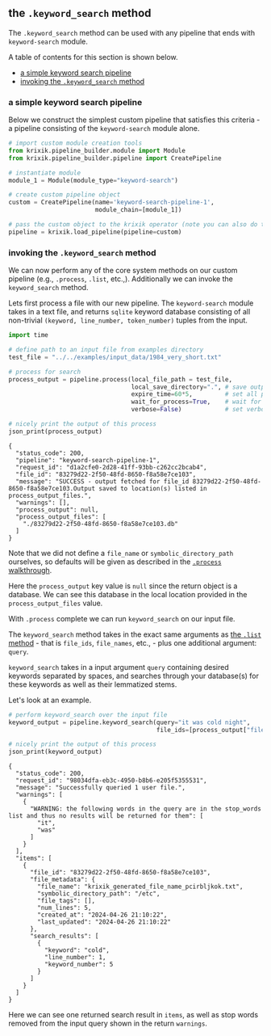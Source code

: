 ## the `.keyword_search` method

The `.keyword_search` method can be used with any pipeline that ends with `keyword-search` module.

A table of contents for this section is shown below.

- [a simple keyword search pipeline](#a-simple-keyword-search-pipeline)
- [invoking the `.keyword_search`  method](#invoking-the-keyword_search-method)

### a simple keyword search pipeline

Below we construct the simplest custom pipeline that satisfies this criteria - a pipeline consisting of the `keyword-search` module alone.


```python
# import custom module creation tools
from krixik.pipeline_builder.module import Module
from krixik.pipeline_builder.pipeline import CreatePipeline

# instantiate module
module_1 = Module(module_type="keyword-search")

# create custom pipeline object
custom = CreatePipeline(name='keyword-search-pipeline-1', 
                        module_chain=[module_1])

# pass the custom object to the krixik operator (note you can also do this by passing its config)
pipeline = krixik.load_pipeline(pipeline=custom)
```

### invoking the `.keyword_search`  method 

We can now perform any of the core system methods on our custom pipeline (e.g., `.process`, `.list`, etc.,).  Additionally we can invoke the `keyword_search` method.

Lets first process a file with our new pipeline.  The `keyword-search` module takes in a text file, and returns `sqlite` keyword database consisting of all non-trivial `(keyword, line_number, token_number)` tuples from the input.


```python
import time

# define path to an input file from examples directory
test_file = "../../examples/input_data/1984_very_short.txt"

# process for search
process_output = pipeline.process(local_file_path = test_file,
                                  local_save_directory=".", # save output in current directory
                                  expire_time=60*5,         # set all process data to expire in 5 minutes
                                  wait_for_process=True,    # wait for process to complete before regaining ide
                                  verbose=False)            # set verbosity to False

# nicely print the output of this process
json_print(process_output)
```

    {
      "status_code": 200,
      "pipeline": "keyword-search-pipeline-1",
      "request_id": "d1a2cfe0-2d28-41ff-93bb-c262cc2bcab4",
      "file_id": "83279d22-2f50-48fd-8650-f8a58e7ce103",
      "message": "SUCCESS - output fetched for file_id 83279d22-2f50-48fd-8650-f8a58e7ce103.Output saved to location(s) listed in process_output_files.",
      "warnings": [],
      "process_output": null,
      "process_output_files": [
        "./83279d22-2f50-48fd-8650-f8a58e7ce103.db"
      ]
    }


Note that we did not define a `file_name` or `symbolic_directory_path` ourselves, so defaults will be given as described in the [`.process` walkthrough](process.md).

Here the `process_output` key value is `null` since the return object is a database.  We can see this database in the local location provided in the `process_output_files` value.

With `.process` complete we can run `keyword_search` on our input file. 

The `keyword_search` method takes in the exact same arguments as [the `.list` method](list.md) - that is `file_ids`, `file_names`, etc., - plus one additional argument: `query`.  

`keyword_search` takes in a input argument `query` containing desired keywords separated by spaces, and searches through your database(s) for these keywords as well as their lemmatized stems.

Let's look at an example.


```python
# perform keyword_search over the input file
keyword_output = pipeline.keyword_search(query="it was cold night",
                                         file_ids=[process_output["file_id"]])

# nicely print the output of this process
json_print(keyword_output)
```

    {
      "status_code": 200,
      "request_id": "98034dfa-eb3c-4950-b8b6-e205f5355531",
      "message": "Successfully queried 1 user file.",
      "warnings": [
        {
          "WARNING: the following words in the query are in the stop_words list and thus no results will be returned for them": [
            "it",
            "was"
          ]
        }
      ],
      "items": [
        {
          "file_id": "83279d22-2f50-48fd-8650-f8a58e7ce103",
          "file_metadata": {
            "file_name": "krixik_generated_file_name_pcirbljkok.txt",
            "symbolic_directory_path": "/etc",
            "file_tags": [],
            "num_lines": 5,
            "created_at": "2024-04-26 21:10:22",
            "last_updated": "2024-04-26 21:10:22"
          },
          "search_results": [
            {
              "keyword": "cold",
              "line_number": 1,
              "keyword_number": 5
            }
          ]
        }
      ]
    }


Here we can see one returned search result in `items`, as well as stop words removed from the input query shown in the return `warnings`.